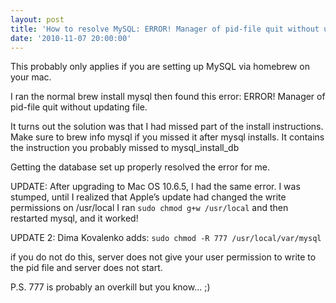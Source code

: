 ```yaml
---
layout: post
title: 'How to resolve MySQL: ERROR! Manager of pid-file quit without updating file'
date: '2010-11-07 20:00:00'
---
```


This probably only applies if you are setting up MySQL via homebrew on your mac.

I ran the normal brew install mysql then found this error: ERROR! Manager of pid-file quit without updating file.

It turns out the solution was that I had missed part of the install instructions. Make sure to brew info mysql if you missed it after mysql installs. It contains the instruction you probably missed to mysql_install_db

Getting the database set up properly resolved the error for me.

UPDATE: After upgrading to Mac OS 10.6.5, I had the same error. I was stumped, until I realized that Apple’s update had changed the write permissions on /usr/local I ran `sudo chmod g+w /usr/local` and then restarted mysql, and it worked!

UPDATE 2: Dima Kovalenko  adds:
`sudo chmod -R 777 /usr/local/var/mysql`

if you do not do this, server does not give your user permission to write to the pid file and server does not start.

P.S. 777 is probably an overkill but you know... ;)